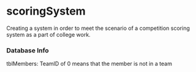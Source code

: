 # scoringSystem
Creating a system in order to meet the scenario of a competition scoring system as a part of college work.

### Database Info

tblMembers: TeamID of 0 means that the member is not in a team
